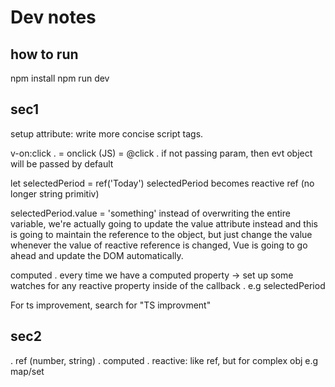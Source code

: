 # Dev notes

## how to run

npm install
npm run dev

## sec1
setup attribute: write more concise script tags.

v-on:click
. = onclick (JS) = @click
. if not passing param, then evt object will be passed by default


let selectedPeriod = ref('Today') 
selectedPeriod becomes reactive ref (no longer string primitiv)

selectedPeriod.value = 'something'
instead of overwriting the entire variable, we're actually going to
update the value attribute instead and this is going to maintain the reference to the object, but just change the value whenever the value of reactive reference is changed, Vue is going to go ahead and update the DOM automatically.

computed
. every time we have a computed property -> set up some watches for any reactive property inside of the callback 
. e.g selectedPeriod

For ts improvement, search for "TS improvment"

## sec2
. ref (number, string)
. computed
. reactive: like ref, but for complex obj e.g map/set